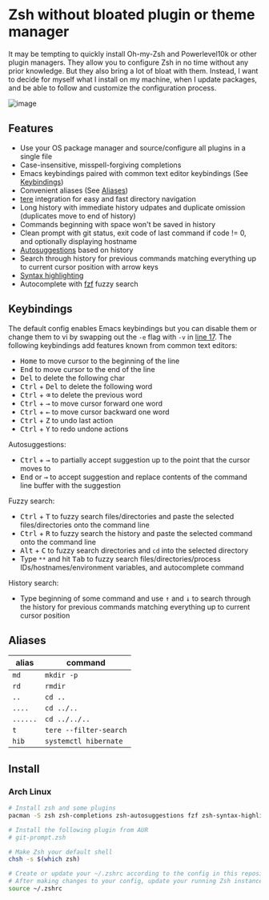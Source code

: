 # Zsh without bloated plugin or theme manager

It may be tempting to quickly install Oh-my-Zsh and Powerlevel10k or other plugin managers. They allow you to configure Zsh in no time without any prior knowledge. But they also bring a lot of bloat with them. Instead, I want to decide for myself what I install on my machine, when I update packages, and be able to follow and customize the configuration process.

![image](https://user-images.githubusercontent.com/49961674/201792373-88dec4d2-7c48-403a-8fc1-a03e9d0f61c1.png)

## Features
- Use your OS package manager and source/configure all plugins in a single file
- Case-insensitive, misspell-forgiving completions
- Emacs keybindings paired with common text editor keybindings (See [Keybindings](#keybindings))
- Convenient aliases (See [Aliases](#aliases))
- [tere](https://github.com/mgunyho/tere) integration for easy and fast directory navigation
- Long history with immediate history udpates and duplicate omission (duplicates move to end of history)
- Commands beginning with space won't be saved in history
- Clean prompt with git status, exit code of last command if code != 0, and optionally displaying hostname
- [Autosuggestions](https://github.com/zsh-users/zsh-autosuggestions) based on history
- Search through history for previous commands matching everything up to current cursor position with arrow keys
- [Syntax highlighting](https://github.com/zsh-users/zsh-syntax-highlighting)
- Autocomplete with [fzf](https://github.com/junegunn/fzf) fuzzy search

## Keybindings
The default config enables Emacs keybindings but you can disable them or change them to vi by swapping out the `-e` flag with `-v` in [line 17](https://github.com/bttger/my-zsh/blob/main/.zshrc#L17). The following keybindings add features known from common text editors:

- <kbd>Home</kbd> to move cursor to the beginning of the line
- <kbd>End</kbd> to move cursor to the end of the line
- <kbd>Del</kbd> to delete the following char
- <kbd>Ctrl</kbd> + <kbd>Del</kbd> to delete the following word
- <kbd>Ctrl</kbd> + <kbd>⌫</kbd> to delete the previous word
- <kbd>Ctrl</kbd> + <kbd>→</kbd> to move cursor forward one word
- <kbd>Ctrl</kbd> + <kbd>←</kbd> to move cursor backward one word
- <kbd>Ctrl</kbd> + <kbd>Z</kbd> to undo last action
- <kbd>Ctrl</kbd> + <kbd>Y</kbd> to redo undone actions

Autosuggestions:
- <kbd>Ctrl</kbd> + <kbd>→</kbd> to partially accept suggestion up to the point that the cursor moves to
- <kbd>End</kbd> or <kbd>→</kbd> to accept suggestion and replace contents of the command line buffer with the suggestion

Fuzzy search:
- <kbd>Ctrl</kbd> + <kbd>T</kbd> to fuzzy search files/directories and paste the selected files/directories onto the command line
- <kbd>Ctrl</kbd> + <kbd>R</kbd> to fuzzy search the history and paste the selected command onto the command line
- <kbd>Alt</kbd> + <kbd>C</kbd> to fuzzy search directories and `cd` into the selected directory
- Type `**` and hit <kbd>Tab</kbd> to fuzzy search files/directories/process IDs/hostnames/environment variables, and autocomplete command

History search:
- Type beginning of some command and use <kbd>↑</kbd> and <kbd>↓</kbd> to search through the history for previous commands matching everything up to current cursor position

## Aliases
| alias     | command             |
|--------|----------------------|
|`md`|`mkdir -p`|
| `rd`     | `rmdir`                |
| `..`     | `cd ..`                |
| `....`   | `cd ../..`             |
| `......` | `cd ../../..`          |
| `t`      | `tere --filter-search` |
| `hib`    | `systemctl hibernate`  |

## Install

### Arch Linux
```sh
# Install zsh and some plugins
pacman -S zsh zsh-completions zsh-autosuggestions fzf zsh-syntax-highlighting

# Install the following plugin from AUR
# git-prompt.zsh

# Make Zsh your default shell
chsh -s $(which zsh)

# Create or update your ~/.zshrc according to the config in this repository
# After making changes to your config, update your running Zsh instance
source ~/.zshrc
```
